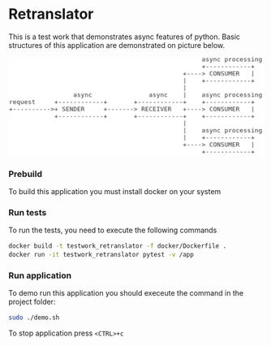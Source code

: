 # Retranslator
This is a test work that demonstrates async features of python.
Basic structures of this application are demonstrated on picture below.

![structure](structure.png "Structure")

### Prebuild
To build this application you must install docker on your system
### Run tests
To run the tests, you need to execute the following commands
```bash
docker build -t testwork_retranslator -f docker/Dockerfile .
docker run -it testwork_retranslator pytest -v /app
```
### Run application
To demo run this application you should execeute the command in the project folder:
```bash
sudo ./demo.sh
```
To stop application press `<CTRL>+c`
